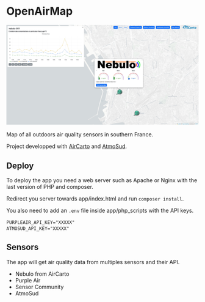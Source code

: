 # OpenAirMap

![mapImage](app/img/example_OpenAirMap.jpg)

Map of all outdoors air quality sensors in southern France.

Project developped with [AirCarto](https://www.aircarto.fr) and [AtmoSud](https://www.atmosud.org/).


## Deploy

To deploy the app you need a web server such as Apache or Nginx with the last version of PHP and composer.

Redirect you server towards app/index.html and run `composer install`.

You also need to add an `.env` file inside app/php_scripts with the API keys.

```
PURPLEAIR_API_KEY="XXXXX" 
ATMOSUD_API_KEY="XXXXX"
```

## Sensors

The app will get air quality data from multiples sensors and their API.

* Nebulo from AirCarto
* Purple Air
* Sensor Community
* AtmoSud



